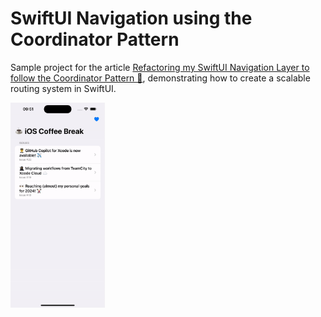 # SwiftUI Navigation using the Coordinator Pattern

Sample project for the article [Refactoring my SwiftUI Navigation Layer to follow the Coordinator Pattern 🔀](https://tiagohenriques.vercel.app/blog/swiftui-refactor-navigation-layer-using-coordinator-pattern), demonstrating how to create a scalable routing system in SwiftUI.
<br />

<p float="center">
  <img src="NavigationRouter/Demo/router_navigation_demo.gif" width="30%" />
</p>
